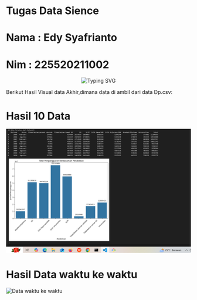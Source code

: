 # Tugas Data Sience
# Nama : Edy Syafrianto
# Nim  : 225520211002
<p align="center">
    <img src="https://readme-typing-svg.herokuapp.com?font=Bruno+Ace+SC&size=30&duration=1000&pause=1000&color=F70000&center=true&vCenter=true&width=700&height=70&lines=WELLCOME+TO+MY+GITHUB" alt="Typing SVG" />
</p>

Berikut Hasil Visual data Akhir,dimana data di ambil dari data Dp.csv:
# Hasil 10 Data
![10 Data](asset/10%20data.png)

# Hasil Data waktu ke waktu
![Data waktu ke waktu](asset/waktu%ke%waktu.png)


